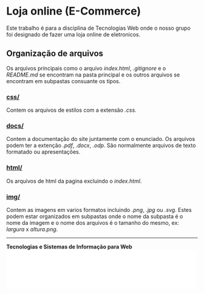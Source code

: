 # Loja online (E-Commerce)

Este trabalho é para a disciplina de Tecnologias Web onde o nosso grupo foi designado de fazer uma loja online de eletronicos.

## Organização de arquivos
Os arquivos principais como o arquivo _index.html_, _.gitignore_ e o _README.md_ se encontram na pasta principal e os outros arquivos se encontram em subpastas consuante os tipos.

### [css/](./css/)
Contem os arquivos de estilos com a extensão _.css_.

### [docs/](./docs/)
Contem a documentação do site juntamente com o enunciado. Os arquivos podem ter a extenção _.pdf_, _.docx_, _.odp_. São normalmente arquivos de texto formatado ou apresentações.

### [html/](./html/)
Os arquivos de html da pagina excluindo o _index.html_.

### [img/](./img/)
Contem as imagens em varios formatos incluindo _.png_, _.jpg_ ou _.svg_. Estes podem estar organizados em subpastas onde o nome da subpasta é o nome da imagem e o nome dos arquivos é o tamanho do mesmo, ex: _largura_ x _altura_._png_.
   
---
**Tecnologias e Sistemas de Informação para Web**
![Logo TSIW](./img/logo-tsiw/500x103.png)
